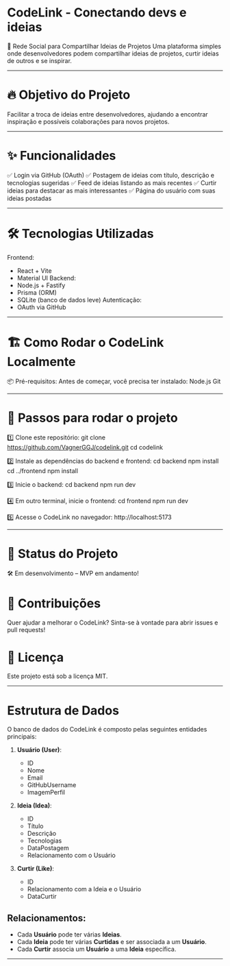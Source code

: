 # CodeLink - Conectando devs e ideias

🚀 Rede Social para Compartilhar Ideias de Projetos
Uma plataforma simples onde desenvolvedores podem compartilhar ideias de projetos, curtir ideias de outros e se inspirar.

---

# 🔥 Objetivo do Projeto
Facilitar a troca de ideias entre desenvolvedores, ajudando a encontrar inspiração e possíveis colaborações para novos projetos.

---

# ✨ Funcionalidades
✅ Login via GitHub (OAuth)
✅ Postagem de ideias com título, descrição e tecnologias sugeridas
✅ Feed de ideias listando as mais recentes
✅ Curtir ideias para destacar as mais interessantes
✅ Página do usuário com suas ideias postadas

---

# 🛠 Tecnologias Utilizadas
Frontend:
 - React + Vite
 - Material UI
Backend:
 - Node.js + Fastify
 - Prisma (ORM)
 - SQLite (banco de dados leve)
Autenticação:
 - OAuth via GitHub

---

# 🏗 Como Rodar o CodeLink Localmente
📦 Pré-requisitos:
Antes de começar, você precisa ter instalado:
  Node.js
  Git

---

# 🚀 Passos para rodar o projeto
1️⃣ Clone este repositório:
  git clone https://github.com/VagnerGGJ/codelink.git
  cd codelink

2️⃣ Instale as dependências do backend e frontend:
  cd backend
  npm install
  cd ../frontend
  npm install

3️⃣ Inicie o backend:
  cd backend
  npm run dev

4️⃣ Em outro terminal, inicie o frontend:
  cd frontend
  npm run dev

5️⃣ Acesse o CodeLink no navegador:
  http://localhost:5173

---

# 🚧 Status do Projeto
🛠 Em desenvolvimento – MVP em andamento!

# 🎯 Contribuições
Quer ajudar a melhorar o CodeLink? Sinta-se à vontade para abrir issues e pull requests!

# 📜 Licença
Este projeto está sob a licença MIT.

---

# Estrutura de Dados

O banco de dados do CodeLink é composto pelas seguintes entidades principais:

1. **Usuário (User)**:
   - ID
   - Nome
   - Email
   - GitHubUsername
   - ImagemPerfil

2. **Ideia (Idea)**:
   - ID
   - Título
   - Descrição
   - Tecnologias
   - DataPostagem
   - Relacionamento com o Usuário

3. **Curtir (Like)**:
   - ID
   - Relacionamento com a Ideia e o Usuário
   - DataCurtir

## Relacionamentos:

- Cada **Usuário** pode ter várias **Ideias**.
- Cada **Ideia** pode ter várias **Curtidas** e ser associada a um **Usuário**.
- Cada **Curtir** associa um **Usuário** a uma **Ideia** específica.

---
